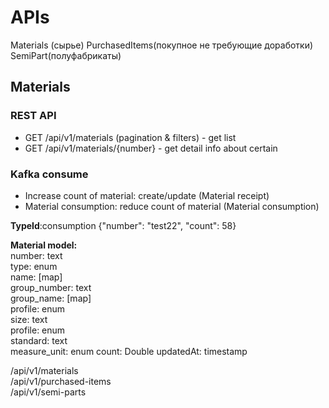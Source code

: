 
# APIs

Materials (сырье)
PurchasedItems(покупное не требующие доработки)
SemiPart(полуфабрикаты)


## Materials 
### REST API
* GET /api/v1/materials (pagination & filters) - get list
* GET /api/v1/materials/{number} - get detail info about certain 

### Kafka consume
* Increase count of material: create/update (Material receipt)
* Material consumption: reduce count of material (Material consumption)



__TypeId__:consumption  	{"number": "test22", "count": 58}


**Material model:**  
number: text  
type: enum  
name: [map]  
group_number: text  
group_name: [map]  
profile: enum  
size: text  
profile: enum  
standard: text  
measure_unit: enum
count: Double
updatedAt: timestamp





/api/v1/materials  
/api/v1/purchased-items  
/api/v1/semi-parts  